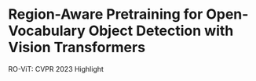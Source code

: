 # Region-Aware Pretraining for Open-Vocabulary Object Detection with Vision Transformers
RO-ViT: CVPR 2023 Highlight
